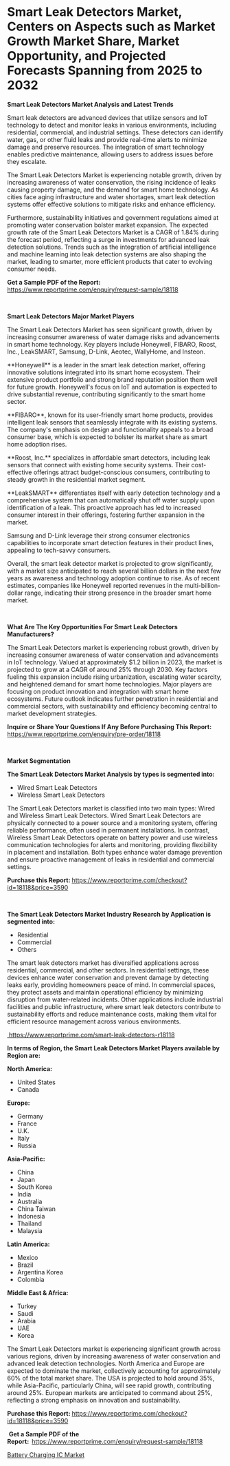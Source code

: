<p><h1>Smart Leak Detectors Market, Centers on Aspects such as Market Growth Market Share, Market Opportunity, and Projected Forecasts Spanning from 2025 to 2032</h1></p><p><strong>Smart Leak Detectors Market Analysis and Latest Trends</strong></p>
<p><p>Smart leak detectors are advanced devices that utilize sensors and IoT technology to detect and monitor leaks in various environments, including residential, commercial, and industrial settings. These detectors can identify water, gas, or other fluid leaks and provide real-time alerts to minimize damage and preserve resources. The integration of smart technology enables predictive maintenance, allowing users to address issues before they escalate.</p><p>The Smart Leak Detectors Market is experiencing notable growth, driven by increasing awareness of water conservation, the rising incidence of leaks causing property damage, and the demand for smart home technology. As cities face aging infrastructure and water shortages, smart leak detection systems offer effective solutions to mitigate risks and enhance efficiency.</p><p>Furthermore, sustainability initiatives and government regulations aimed at promoting water conservation bolster market expansion. The expected growth rate of the Smart Leak Detectors Market is a CAGR of 1.84% during the forecast period, reflecting a surge in investments for advanced leak detection solutions. Trends such as the integration of artificial intelligence and machine learning into leak detection systems are also shaping the market, leading to smarter, more efficient products that cater to evolving consumer needs.</p></p>
<p><strong>Get a Sample PDF of the Report:&nbsp;</strong> <a href="https://www.reportprime.com/enquiry/request-sample/18118?utm_campaign=2956&utm_medium=2&utm_source=Github&utm_content=ia&utm_term=18032025&utm_id=smart-leak-detectors">https://www.reportprime.com/enquiry/request-sample/18118</a></p>
<p>&nbsp;</p>
<p><strong>Smart Leak Detectors Major Market Players</strong></p>
<p><p>The Smart Leak Detectors Market has seen significant growth, driven by increasing consumer awareness of water damage risks and advancements in smart home technology. Key players include Honeywell, FIBARO, Roost, Inc., LeakSMART, Samsung, D-Link, Aeotec, WallyHome, and Insteon.</p><p>**Honeywell** is a leader in the smart leak detection market, offering innovative solutions integrated into its smart home ecosystem. Their extensive product portfolio and strong brand reputation position them well for future growth. Honeywell's focus on IoT and automation is expected to drive substantial revenue, contributing significantly to the smart home sector.</p><p>**FIBARO**, known for its user-friendly smart home products, provides intelligent leak sensors that seamlessly integrate with its existing systems. The company's emphasis on design and functionality appeals to a broad consumer base, which is expected to bolster its market share as smart home adoption rises.</p><p>**Roost, Inc.** specializes in affordable smart detectors, including leak sensors that connect with existing home security systems. Their cost-effective offerings attract budget-conscious consumers, contributing to steady growth in the residential market segment.</p><p>**LeakSMART** differentiates itself with early detection technology and a comprehensive system that can automatically shut off water supply upon identification of a leak. This proactive approach has led to increased consumer interest in their offerings, fostering further expansion in the market.</p><p>Samsung and D-Link leverage their strong consumer electronics capabilities to incorporate smart detection features in their product lines, appealing to tech-savvy consumers. </p><p>Overall, the smart leak detector market is projected to grow significantly, with a market size anticipated to reach several billion dollars in the next few years as awareness and technology adoption continue to rise. As of recent estimates, companies like Honeywell reported revenues in the multi-billion-dollar range, indicating their strong presence in the broader smart home market.</p></p>
<p>&nbsp;</p>
<p><strong>What Are The Key Opportunities For Smart Leak Detectors Manufacturers?</strong></p>
<p><p>The Smart Leak Detectors market is experiencing robust growth, driven by increasing consumer awareness of water conservation and advancements in IoT technology. Valued at approximately $1.2 billion in 2023, the market is projected to grow at a CAGR of around 25% through 2030. Key factors fueling this expansion include rising urbanization, escalating water scarcity, and heightened demand for smart home technologies. Major players are focusing on product innovation and integration with smart home ecosystems. Future outlook indicates further penetration in residential and commercial sectors, with sustainability and efficiency becoming central to market development strategies.</p></p>
<p><strong>Inquire or Share Your Questions If Any Before Purchasing This Report:</strong> <a href="https://www.reportprime.com/enquiry/pre-order/18118?utm_campaign=2956&utm_medium=2&utm_source=Github&utm_content=ia&utm_term=18032025&utm_id=smart-leak-detectors">https://www.reportprime.com/enquiry/pre-order/18118</a></p>
<p>&nbsp;</p>
<p><strong>Market Segmentation</strong></p>
<p><strong>The Smart Leak Detectors Market Analysis by types is segmented into:</strong></p>
<p><ul><li>Wired Smart Leak Detectors</li><li>Wireless Smart Leak Detectors</li></ul></p>
<p><p>The Smart Leak Detectors market is classified into two main types: Wired and Wireless Smart Leak Detectors. Wired Smart Leak Detectors are physically connected to a power source and a monitoring system, offering reliable performance, often used in permanent installations. In contrast, Wireless Smart Leak Detectors operate on battery power and use wireless communication technologies for alerts and monitoring, providing flexibility in placement and installation. Both types enhance water damage prevention and ensure proactive management of leaks in residential and commercial settings.</p></p>
<p><strong>Purchase this Report:&nbsp;</strong><a href="https://www.reportprime.com/checkout?id=18118&price=3590&utm_campaign=2956&utm_medium=2&utm_source=Github&utm_content=ia&utm_term=18032025&utm_id=smart-leak-detectors">https://www.reportprime.com/checkout?id=18118&price=3590</a></p>
<p>&nbsp;</p>
<p><strong>The Smart Leak Detectors Market Industry Research by Application is segmented into:</strong></p>
<p><ul><li>Residential</li><li>Commercial</li><li>Others</li></ul></p>
<p><p>The smart leak detectors market has diversified applications across residential, commercial, and other sectors. In residential settings, these devices enhance water conservation and prevent damage by detecting leaks early, providing homeowners peace of mind. In commercial spaces, they protect assets and maintain operational efficiency by minimizing disruption from water-related incidents. Other applications include industrial facilities and public infrastructure, where smart leak detectors contribute to sustainability efforts and reduce maintenance costs, making them vital for efficient resource management across various environments.</p></p>
<p><a href="https://www.reportprime.com/smart-leak-detectors-r18118?utm_campaign=2956&utm_medium=2&utm_source=Github&utm_content=ia&utm_term=18032025&utm_id=smart-leak-detectors">&nbsp;https://www.reportprime.com/smart-leak-detectors-r18118</a></p>
<p><strong>In terms of Region, the Smart Leak Detectors Market Players available by Region are:</strong></p>
<p>
    <p> <strong> North America: </strong>
        <ul>
            <li>United States</li>
            <li>Canada</li>
        </ul>
        </p> 
    <p> <strong> Europe: </strong>
        <ul>
            <li>Germany</li>
            <li>France</li>
            <li>U.K.</li>
            <li>Italy</li>
            <li>Russia</li>
        </ul>
        </p> 
    <p> <strong> Asia-Pacific: </strong>
        <ul>
            <li>China</li>
            <li>Japan</li>
            <li>South Korea</li>
            <li>India</li>
            <li>Australia</li>
            <li>China Taiwan</li>
            <li>Indonesia</li>
            <li>Thailand</li>
            <li>Malaysia</li>
        </ul>
        </p> 
    <p> <strong> Latin America: </strong>
        <ul>
            <li>Mexico</li>
            <li>Brazil</li>
            <li>Argentina Korea</li>
            <li>Colombia</li>
        </ul>
        </p> 
    <p> <strong> Middle East & Africa: </strong>
        <ul>
            <li>Turkey</li>
            <li>Saudi</li>
            <li>Arabia</li>
            <li>UAE</li>
            <li>Korea</li>
        </ul>
    </p>
    </p>
<p><p>The Smart Leak Detectors market is experiencing significant growth across various regions, driven by increasing awareness of water conservation and advanced leak detection technologies. North America and Europe are expected to dominate the market, collectively accounting for approximately 60% of the total market share. The USA is projected to hold around 35%, while Asia-Pacific, particularly China, will see rapid growth, contributing around 25%. European markets are anticipated to command about 25%, reflecting a strong emphasis on innovation and sustainability.</p></p>
<p><strong>Purchase this Report: </strong><a href="https://www.reportprime.com/checkout?id=18118&price=3590&utm_campaign=2956&utm_medium=2&utm_source=Github&utm_content=ia&utm_term=18032025&utm_id=smart-leak-detectors">https://www.reportprime.com/checkout?id=18118&price=3590</a></p>
<p>&nbsp;<strong>Get a Sample PDF of the Report:&nbsp;&nbsp;</strong><a href="https://www.reportprime.com/enquiry/request-sample/18118?utm_campaign=2956&utm_medium=2&utm_source=Github&utm_content=ia&utm_term=18032025&utm_id=smart-leak-detectors">https://www.reportprime.com/enquiry/request-sample/18118</a></p>
<p><strong></strong></p>
<p><p><a href="https://github.com/ziogaskangui96/Market-Research-Report-List-1/blob/main/battery-charging-ic-market.md?utm_campaign=2956&utm_medium=2&utm_source=Github&utm_content=ia&utm_term=18032025&utm_id=smart-leak-detectors">Battery Charging IC Market</a></p></p>